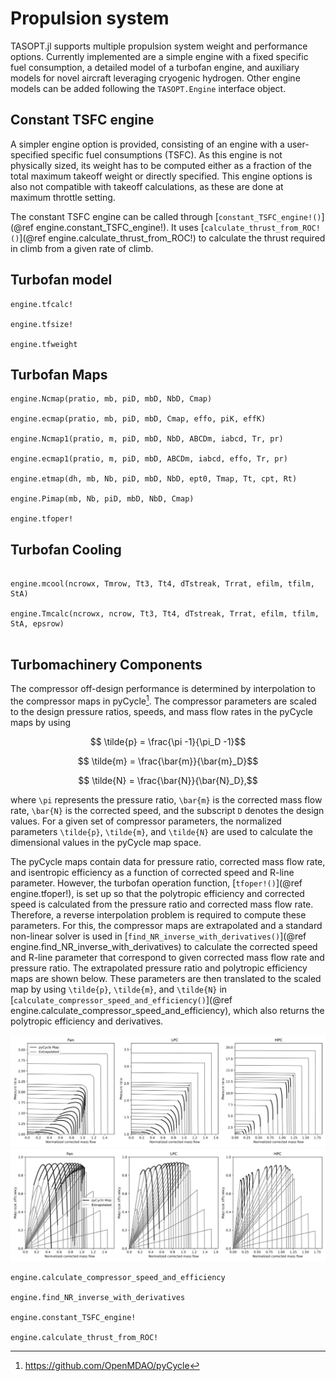 # Propulsion system

TASOPT.jl supports multiple propulsion system weight and performance options. Currently implemented are a simple engine with a fixed specific fuel consumption, a detailed model of a turbofan engine, and auxiliary models for novel aircraft leveraging cryogenic hydrogen. Other engine models can be added following the `TASOPT.Engine` interface object.

## Constant TSFC engine
A simpler engine option is provided, consisting of an engine with a user-specified specific fuel consumptions (TSFC). As this engine is not physically sized, its weight has to be computed either as a fraction of the total maximum takeoff weight or directly specified. This engine options is also not compatible with takeoff calculations, as these are done at maximum throttle setting.

The constant TSFC engine can be called through [`constant_TSFC_engine!()`](@ref engine.constant_TSFC_engine!). It uses [`calculate_thrust_from_ROC!()`](@ref engine.calculate_thrust_from_ROC!) to calculate the thrust required in climb from a given rate of climb.

## Turbofan model

```@docs
engine.tfcalc!

engine.tfsize!

engine.tfweight

```
## Turbofan Maps

```@docs
engine.Ncmap(pratio, mb, piD, mbD, NbD, Cmap)

engine.ecmap(pratio, mb, piD, mbD, Cmap, effo, piK, effK)

engine.Ncmap1(pratio, m, piD, mbD, NbD, ABCDm, iabcd, Tr, pr)

engine.ecmap1(pratio, m, piD, mbD, ABCDm, iabcd, effo, Tr, pr)

engine.etmap(dh, mb, Nb, piD, mbD, NbD, ept0, Tmap, Tt, cpt, Rt)

engine.Pimap(mb, Nb, piD, mbD, NbD, Cmap)

engine.tfoper!

```

## Turbofan Cooling

```@docs

engine.mcool(ncrowx, Tmrow, Tt3, Tt4, dTstreak, Trrat, efilm, tfilm, StA)

engine.Tmcalc(ncrowx, ncrow, Tt3, Tt4, dTstreak, Trrat, efilm, tfilm, StA, epsrow)


```

## Turbomachinery Components
The compressor off-design performance is determined by interpolation to the compressor maps in pyCycle[^1]. The compressor parameters are scaled to the design pressure ratios, speeds, and mass flow rates in the pyCycle maps by using
```math
    \tilde{p} = \frac{\pi -1}{\pi_D -1}
```
```math
    \tilde{m} = \frac{\bar{m}}{\bar{m}_D}
```
```math
    \tilde{N} = \frac{\bar{N}}{\bar{N}_D},
```
where ``\pi`` represents the pressure ratio, ``\bar{m}`` is the corrected mass flow rate, ``\bar{N}`` is the corrected speed, and the subscript ``D`` denotes the design values. For a given set of compressor parameters, the normalized parameters ``\tilde{p}``, ``\tilde{m}``, and ``\tilde{N}`` are used to calculate the dimensional values in the pyCycle map space. 

The pyCycle maps contain data for pressure ratio, corrected mass flow rate, and isentropic efficiency as a function of corrected speed and R-line parameter. However, the turbofan operation function, [`tfoper!()`](@ref engine.tfoper!), is set up so that the polytropic efficiency and corrected speed is calculated from the pressure ratio and corrected mass flow rate. Therefore, a reverse interpolation problem is required to compute these parameters. For this, the compressor maps are extrapolated and a standard non-linear solver is used in [`find_NR_inverse_with_derivatives()`](@ref engine.find_NR_inverse_with_derivatives) to calculate the corrected speed and R-line parameter that correspond to given corrected mass flow rate and pressure ratio. The extrapolated pressure ratio and polytropic efficiency maps are shown below. These parameters are then translated to the scaled map by using ``\tilde{p}``, ``\tilde{m}``, and ``\tilde{N}`` in [`calculate_compressor_speed_and_efficiency()`](@ref engine.calculate_compressor_speed_and_efficiency), which also returns the polytropic efficiency and derivatives.

![PEMfig](../assets/extrapolated_PR_maps.svg)
![PEMfig](../assets/extrapolated_eff_maps.svg)

```@docs
engine.calculate_compressor_speed_and_efficiency

engine.find_NR_inverse_with_derivatives

engine.constant_TSFC_engine!

engine.calculate_thrust_from_ROC!
```
[^1]: https://github.com/OpenMDAO/pyCycle